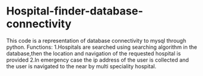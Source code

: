 # Hospital-finder-database-connectivity
This code is a representation of database connectivity to mysql through python.
Functions:
 1.Hospitals are searched using searching algorithm in the database,then the location and navigation of the requested hospital is provided
 2.In emergency case the ip address of the user is collected and the user is navigated to the near by multi speciality hospital.
